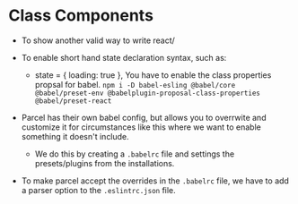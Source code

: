 # Class Components

  * To show another valid way to write react/

  * To enable short hand state declaration syntax, such as:
    - state = { loading: true },
    You have to enable the class properties propsal for babel.
    `npm i -D babel-esling @babel/core @babel/preset-env @babelplugin-proposal-class-properties @babel/preset-react`
  * Parcel has their own babel config, but allows you to overrwite and customize it for 
    circumstances like this where we want to enable something it doesn't include.
    - We do this by creating a `.babelrc` file and settings the presets/plugins from the
      installations.
  * To make parcel accept the overrides in the `.babelrc` file, we have 
    to add a parser option to the `.eslintrc.json` file.